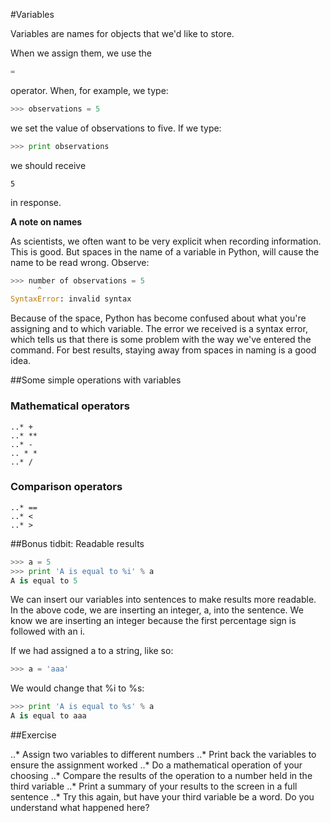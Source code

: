 #Variables

Variables are names for objects that we'd like to store.

When we assign them, we use the 

```python
=
```

operator. When, for example, we type:

```python
>>> observations = 5
```

we set the value of observations to five. If we type:

```python
>>> print observations
```

we should receive

```
5
```

in response. 



**A note on names**

As scientists, we often want to be very explicit when recording information. This is good. But spaces in the name 
of a variable in Python, will cause the name to be read wrong. Observe:

```python
>>> number of observations = 5
      ^
SyntaxError: invalid syntax

```

Because of the space, Python has become confused about what you're assigning and to which variable. The error we received is a syntax error, which tells us that there is some problem with the way we've entered the command.
For best results, staying away from spaces in naming is a good idea.


##Some simple operations with variables

### Mathematical operators
	..* +
	..* **
	..* -  
	.. * * 
	..* /
	
### Comparison operators
	..* ==
	..* <
	..* >  
	
##Bonus tidbit: Readable results

```python
>>> a = 5 
>>> print 'A is equal to %i' % a
A is equal to 5
```

We can insert our variables into sentences to make results more readable. In the above code, we are inserting an integer, a, into the sentence. We know we are inserting an integer because the first percentage sign is followed with an i.

If we had assigned a to a string, like so:

```python
>>> a = 'aaa'
```

We would change that %i to %s:
```python
>>> print 'A is equal to %s' % a
A is equal to aaa
```
	
##Exercise

..* Assign two variables to different numbers
..* Print back the variables to ensure the assignment worked
..* Do a mathematical operation of your choosing
..* Compare the results of the operation to a number held in the third variable
..* Print a summary of your results to the screen in a full sentence
..* Try this again, but have your third variable be a word. Do you understand what happened here?
